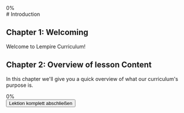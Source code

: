 <link rel="stylesheet" href="css/style.css">
<script src="js/script.js"></script>
<!-- Top Progress Bar -->
<div id="top-progress-container">
  <span id="top-percentage">0%</span>
  <div class="progress-bar"><div id="top-bar"></div></div>
</div>
# Introduction

## Chapter 1: Welcoming

Welcome to Lempire Curriculum!

## Chapter 2: Overview of lesson Content

In this chapter we'll give you a quick overview of what our curriculum's purpose is.

<!-- Bottom Progress Bar -->
<div id="bottom-progress-container">
  <span id="bottom-percentage">0%</span>
  <div class="progress-bar"><div id="bottom-bar"></div></div>
</div>
<!-- Lesson Complete Button -->
<button id="completeLessonBtn">Lektion komplett abschließen</button>
